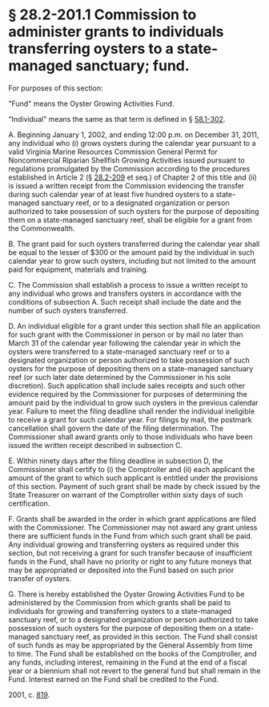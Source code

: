 # § 28.2-201.1 Commission to administer grants to individuals transferring oysters to a state-managed sanctuary; fund.

<p>For purposes of this section:</p><p>"Fund" means the Oyster Growing Activities Fund.</p><p>"Individual" means the same as that term is defined in § <a href='http://law.lis.virginia.gov/vacode/58.1-302/'>58.1-302</a>.</p><p>A. Beginning January 1, 2002, and ending 12:00 p.m. on December 31, 2011, any individual who (i) grows oysters during the calendar year pursuant to a valid Virginia Marine Resources Commission General Permit for Noncommercial Riparian Shellfish Growing Activities issued pursuant to regulations promulgated by the Commission according to the procedures established in Article 2 (§ <a href='http://law.lis.virginia.gov/vacode/28.2-209/'>28.2-209</a> et seq.) of Chapter 2 of this title and (ii) is issued a written receipt from the Commission evidencing the transfer during such calendar year of at least five hundred oysters to a state-managed sanctuary reef, or to a designated organization or person authorized to take possession of such oysters for the purpose of depositing them on a state-managed sanctuary reef, shall be eligible for a grant from the Commonwealth.</p><p>B. The grant paid for such oysters transferred during the calendar year shall be equal to the lesser of $300 or the amount paid by the individual in such calendar year to grow such oysters, including but not limited to the amount paid for equipment, materials and training.</p><p>C. The Commission shall establish a process to issue a written receipt to any individual who grows and transfers oysters in accordance with the conditions of subsection A. Such receipt shall include the date and the number of such oysters transferred.</p><p>D. An individual eligible for a grant under this section shall file an application for such grant with the Commissioner in person or by mail no later than March 31 of the calendar year following the calendar year in which the oysters were transferred to a state-managed sanctuary reef or to a designated organization or person authorized to take possession of such oysters for the purpose of depositing them on a state-managed sanctuary reef (or such later date determined by the Commissioner in his sole discretion). Such application shall include sales receipts and such other evidence required by the Commissioner for purposes of determining the amount paid by the individual to grow such oysters in the previous calendar year. Failure to meet the filing deadline shall render the individual ineligible to receive a grant for such calendar year. For filings by mail, the postmark cancellation shall govern the date of the filing determination. The Commissioner shall award grants only to those individuals who have been issued the written receipt described in subsection C.</p><p>E. Within ninety days after the filing deadline in subsection D, the Commissioner shall certify to (i) the Comptroller and (ii) each applicant the amount of the grant to which such applicant is entitled under the provisions of this section. Payment of such grant shall be made by check issued by the State Treasurer on warrant of the Comptroller within sixty days of such certification.</p><p>F. Grants shall be awarded in the order in which grant applications are filed with the Commissioner. The Commissioner may not award any grant unless there are sufficient funds in the Fund from which such grant shall be paid. Any individual growing and transferring oysters as required under this section, but not receiving a grant for such transfer because of insufficient funds in the Fund, shall have no priority or right to any future moneys that may be appropriated or deposited into the Fund based on such prior transfer of oysters.</p><p>G. There is hereby established the Oyster Growing Activities Fund to be administered by the Commission from which grants shall be paid to individuals for growing and transferring oysters to a state-managed sanctuary reef, or to a designated organization or person authorized to take possession of such oysters for the purpose of depositing them on a state-managed sanctuary reef, as provided in this section. The Fund shall consist of such funds as may be appropriated by the General Assembly from time to time. The Fund shall be established on the books of the Comptroller, and any funds, including interest, remaining in the Fund at the end of a fiscal year or a biennium shall not revert to the general fund but shall remain in the Fund. Interest earned on the Fund shall be credited to the Fund.</p><p>2001, c. <a href='http://lis.virginia.gov/cgi-bin/legp604.exe?011+ful+CHAP0819'>819</a>.</p>